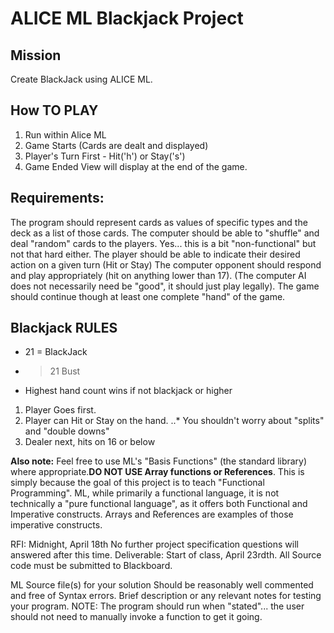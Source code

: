 # ALICE ML Blackjack Project

## Mission
Create BlackJack using ALICE ML.

## How TO PLAY 
1. Run within Alice ML
2. Game Starts (Cards are dealt and displayed)
3. Player's Turn First - Hit('h') or Stay('s')
4. Game Ended View will display at the end of the game.

## Requirements:
The program should represent cards as values of specific types and the deck as a list of those cards.
The computer should be able to "shuffle" and deal "random" cards to the players.
Yes... this is a bit "non-functional" but not that hard either.
The player should be able to indicate their desired action on a given turn (Hit or Stay)
The computer opponent should respond and play appropriately (hit on anything lower than 17).
(The computer AI does not necessarily need be "good", it should just play legally).
The game should continue though at least one complete "hand" of the game.
 
## Blackjack RULES
* 21 = BlackJack
* >21 Bust
* Highest hand count wins if not blackjack or higher

1. Player Goes first.
2. Player can Hit or Stay on the hand.
 ..* You shouldn't worry about "splits" and "double downs"
3. Dealer next, hits on 16 or below
 
**Also note:** Feel free to use ML's "Basis Functions" (the standard library) where appropriate.**DO NOT USE Array functions or References**. This is simply because the goal of this project is to teach "Functional Programming". ML, while primarily a functional language, it is not technically a "pure functional language", as it offers both Functional and Imperative constructs. Arrays and References are examples of those imperative constructs. 
 
RFI: Midnight, April 18th
No further project specification questions will answered after this time.
Deliverable: Start of class, April 23rdth.
All Source code must be submitted to Blackboard.

ML Source file(s) for your solution
Should be reasonably well commented and free of Syntax errors.
Brief description or any relevant notes for testing your program.
NOTE: The program should run when "stated"... the user should not need to manually invoke a function to get it going.
